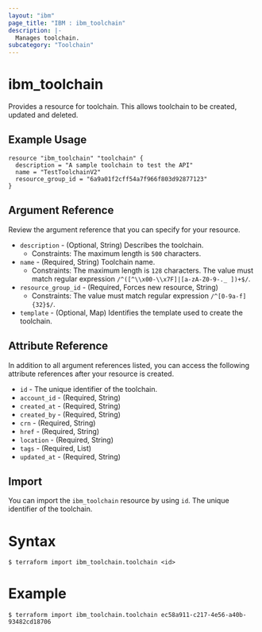 ```yaml
---
layout: "ibm"
page_title: "IBM : ibm_toolchain"
description: |-
  Manages toolchain.
subcategory: "Toolchain"
---
```


# ibm_toolchain

Provides a resource for toolchain. This allows toolchain to be created, updated and deleted.

## Example Usage

```hcl
resource "ibm_toolchain" "toolchain" {
  description = "A sample toolchain to test the API"
  name = "TestToolchainV2"
  resource_group_id = "6a9a01f2cff54a7f966f803d92877123"
}
```

## Argument Reference

Review the argument reference that you can specify for your resource.

* `description` - (Optional, String) Describes the toolchain.
  * Constraints: The maximum length is `500` characters.
* `name` - (Required, String) Toolchain name.
  * Constraints: The maximum length is `128` characters. The value must match regular expression `/^([^\\x00-\\x7F]|[a-zA-Z0-9-._ ])+$/`.
* `resource_group_id` - (Required, Forces new resource, String) 
  * Constraints: The value must match regular expression `/^[0-9a-f]{32}$/`.
* `template` - (Optional, Map) Identifies the template used to create the toolchain.

## Attribute Reference

In addition to all argument references listed, you can access the following attribute references after your resource is created.

* `id` - The unique identifier of the toolchain.
* `account_id` - (Required, String) 
* `created_at` - (Required, String) 
* `created_by` - (Required, String) 
* `crn` - (Required, String) 
* `href` - (Required, String) 
* `location` - (Required, String) 
* `tags` - (Required, List) 
* `updated_at` - (Required, String) 

## Import

You can import the `ibm_toolchain` resource by using `id`. The unique identifier of the toolchain.

# Syntax
```
$ terraform import ibm_toolchain.toolchain <id>
```

# Example
```
$ terraform import ibm_toolchain.toolchain ec58a911-c217-4e56-a40b-93482cd18706
```
